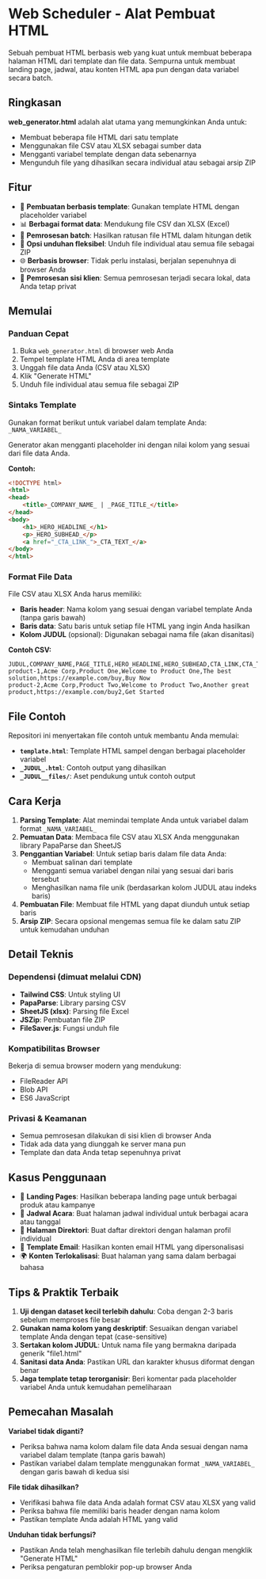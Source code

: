 # Web Scheduler - Alat Pembuat HTML

Sebuah pembuat HTML berbasis web yang kuat untuk membuat beberapa halaman HTML dari template dan file data. Sempurna untuk membuat landing page, jadwal, atau konten HTML apa pun dengan data variabel secara batch.

## Ringkasan

**web_generator.html** adalah alat utama yang memungkinkan Anda untuk:
- Membuat beberapa file HTML dari satu template
- Menggunakan file CSV atau XLSX sebagai sumber data
- Mengganti variabel template dengan data sebenarnya
- Mengunduh file yang dihasilkan secara individual atau sebagai arsip ZIP

## Fitur

- 🎨 **Pembuatan berbasis template**: Gunakan template HTML dengan placeholder variabel
- 📊 **Berbagai format data**: Mendukung file CSV dan XLSX (Excel)
- 🔄 **Pemrosesan batch**: Hasilkan ratusan file HTML dalam hitungan detik
- 💾 **Opsi unduhan fleksibel**: Unduh file individual atau semua file sebagai ZIP
- 🌐 **Berbasis browser**: Tidak perlu instalasi, berjalan sepenuhnya di browser Anda
- 🚀 **Pemrosesan sisi klien**: Semua pemrosesan terjadi secara lokal, data Anda tetap privat

## Memulai

### Panduan Cepat

1. Buka `web_generator.html` di browser web Anda
2. Tempel template HTML Anda di area template
3. Unggah file data Anda (CSV atau XLSX)
4. Klik "Generate HTML"
5. Unduh file individual atau semua file sebagai ZIP

### Sintaks Template

Gunakan format berikut untuk variabel dalam template Anda: `_NAMA_VARIABEL_`

Generator akan mengganti placeholder ini dengan nilai kolom yang sesuai dari file data Anda.

**Contoh:**
```html
<!DOCTYPE html>
<html>
<head>
    <title>_COMPANY_NAME_ | _PAGE_TITLE_</title>
</head>
<body>
    <h1>_HERO_HEADLINE_</h1>
    <p>_HERO_SUBHEAD_</p>
    <a href="_CTA_LINK_">_CTA_TEXT_</a>
</body>
</html>
```

### Format File Data

File CSV atau XLSX Anda harus memiliki:
- **Baris header**: Nama kolom yang sesuai dengan variabel template Anda (tanpa garis bawah)
- **Baris data**: Satu baris untuk setiap file HTML yang ingin Anda hasilkan
- **Kolom JUDUL** (opsional): Digunakan sebagai nama file (akan disanitasi)

**Contoh CSV:**
```csv
JUDUL,COMPANY_NAME,PAGE_TITLE,HERO_HEADLINE,HERO_SUBHEAD,CTA_LINK,CTA_TEXT
product-1,Acme Corp,Product One,Welcome to Product One,The best solution,https://example.com/buy,Buy Now
product-2,Acme Corp,Product Two,Welcome to Product Two,Another great product,https://example.com/buy2,Get Started
```

## File Contoh

Repositori ini menyertakan file contoh untuk membantu Anda memulai:

- **`template.html`**: Template HTML sampel dengan berbagai placeholder variabel
- **`_JUDUL_.html`**: Contoh output yang dihasilkan
- **`_JUDUL__files/`**: Aset pendukung untuk contoh output

## Cara Kerja

1. **Parsing Template**: Alat memindai template Anda untuk variabel dalam format `_NAMA_VARIABEL_`
2. **Pemuatan Data**: Membaca file CSV atau XLSX Anda menggunakan library PapaParse dan SheetJS
3. **Penggantian Variabel**: Untuk setiap baris dalam file data Anda:
   - Membuat salinan dari template
   - Mengganti semua variabel dengan nilai yang sesuai dari baris tersebut
   - Menghasilkan nama file unik (berdasarkan kolom JUDUL atau indeks baris)
4. **Pembuatan File**: Membuat file HTML yang dapat diunduh untuk setiap baris
5. **Arsip ZIP**: Secara opsional mengemas semua file ke dalam satu ZIP untuk kemudahan unduhan

## Detail Teknis

### Dependensi (dimuat melalui CDN)

- **Tailwind CSS**: Untuk styling UI
- **PapaParse**: Library parsing CSV
- **SheetJS (xlsx)**: Parsing file Excel
- **JSZip**: Pembuatan file ZIP
- **FileSaver.js**: Fungsi unduh file

### Kompatibilitas Browser

Bekerja di semua browser modern yang mendukung:
- FileReader API
- Blob API
- ES6 JavaScript

### Privasi & Keamanan

- Semua pemrosesan dilakukan di sisi klien di browser Anda
- Tidak ada data yang diunggah ke server mana pun
- Template dan data Anda tetap sepenuhnya privat

## Kasus Penggunaan

- 📄 **Landing Pages**: Hasilkan beberapa landing page untuk berbagai produk atau kampanye
- 🎫 **Jadwal Acara**: Buat halaman jadwal individual untuk berbagai acara atau tanggal
- 🏢 **Halaman Direktori**: Buat daftar direktori dengan halaman profil individual
- 📧 **Template Email**: Hasilkan konten email HTML yang dipersonalisasi
- 🌍 **Konten Terlokalisasi**: Buat halaman yang sama dalam berbagai bahasa

## Tips & Praktik Terbaik

1. **Uji dengan dataset kecil terlebih dahulu**: Coba dengan 2-3 baris sebelum memproses file besar
2. **Gunakan nama kolom yang deskriptif**: Sesuaikan dengan variabel template Anda dengan tepat (case-sensitive)
3. **Sertakan kolom JUDUL**: Untuk nama file yang bermakna daripada generik "file1.html"
4. **Sanitasi data Anda**: Pastikan URL dan karakter khusus diformat dengan benar
5. **Jaga template tetap terorganisir**: Beri komentar pada placeholder variabel Anda untuk kemudahan pemeliharaan

## Pemecahan Masalah

**Variabel tidak diganti?**
- Periksa bahwa nama kolom dalam file data Anda sesuai dengan nama variabel dalam template (tanpa garis bawah)
- Pastikan variabel dalam template menggunakan format `_NAMA_VARIABEL_` dengan garis bawah di kedua sisi

**File tidak dihasilkan?**
- Verifikasi bahwa file data Anda adalah format CSV atau XLSX yang valid
- Periksa bahwa file memiliki baris header dengan nama kolom
- Pastikan template Anda adalah HTML yang valid

**Unduhan tidak berfungsi?**
- Pastikan Anda telah menghasilkan file terlebih dahulu dengan mengklik "Generate HTML"
- Periksa pengaturan pemblokir pop-up browser Anda
